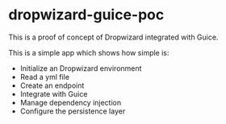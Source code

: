 # dropwizard-guice-poc

This is a proof of concept of Dropwizard integrated with Guice.

This is a simple app which shows how simple is:

* Initialize an Dropwizard environment
* Read a yml file
* Create an endpoint
* Integrate with Guice
* Manage dependency injection
* Configure the persistence layer
